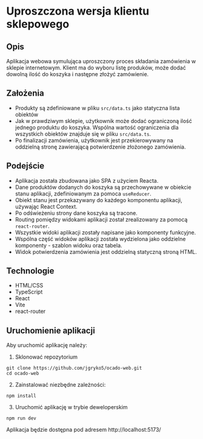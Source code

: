 # Uproszczona wersja klientu sklepowego

## Opis
Aplikacja webowa symulująca uproszczony proces składania zamówienia w sklepie internetowym. Klient ma do wyboru listę produków, może dodać dowolną ilość do koszyka i następne złożyć zamówienie.

## Założenia
- Produkty są zdefiniowane w pliku ```src/data.ts``` jako statyczna lista obiektów
- Jak w prawdziwym sklepie, użytkownik może dodać ograniczoną ilość jednego produktu do koszyka. Wspólna wartość ograniczenia dla wszystkich obiektów znajduje się w pliku ```src/data.ts```.
- Po finalizacji zamówienia, użytkownik jest przekierowywany na oddzielną stronę zawierającą potwierdzenie złożonego zamówienia.

## Podejście
- Aplikacja została zbudowana jako SPA z użyciem Reacta.
- Dane produktów dodanych do koszyka są przechowywane w obiekcie stanu aplikacji, zdefiniowanym za pomoca ```useReducer```.
- Obiekt stanu jest przekazywany do każdego komponentu aplikacji, używając React Context.
- Po odświeżeniu strony dane koszyka są tracone.
- Routing pomiędzy widokami aplikacji został zrealizowany za pomocą ```react-router```.
- Wszystkie widoki aplikacji zostały napisane jako komponenty funkcyjne.
- Wspólna część widoków aplikacji została wydzielona jako oddzielne komponenty - szablon widoku oraz tabela.
- Widok potwierdzenia zamówienia jest oddzielną statyczną stroną HTML.

## Technologie
- HTML/CSS
- TypeScript
- React
- Vite
- react-router


## Uruchomienie aplikacji
Aby uruchomić aplikację należy:
1. Sklonować repozytorium
```
git clone https://github.com/jgryko5/ocado-web.git
cd ocado-web
```
2. Zainstalować niezbędne zależności:
```
npm install
```
3. Uruchomić aplikację w trybie deweloperskim
```
npm run dev
```
Aplikacja będzie dostępna pod adresem http://localhost:5173/


